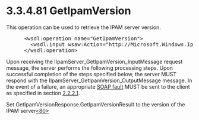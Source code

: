 <html dir="LTR" xmlns:mshelp="http://msdn.microsoft.com/mshelp" xmlns:ddue="http://ddue.schemas.microsoft.com/authoring/2003/5" xmlns:xlink="http://www.w3.org/1999/xlink" xmlns:tool="http://www.microsoft.com/tooltip">
 <body>
 <div id="header">
 <h1 class="heading">3.3.4.81 GetIpamVersion</h1>
 </div>
 <div id="mainSection">
 <div id="mainBody">
 <div id="allHistory" class="saveHistory"></div>
 <div id="sectionSection0" class="section" name="collapseableSection">
 

<p>This operation can be used to retrieve the IPAM server
version.</p>

<dl>
<dd>
<div><pre> &lt;wsdl:operation name=&quot;GetIpamVersion&quot;&gt;
   &lt;wsdl:input wsaw:Action=&quot;http://Microsoft.Windows.Ipam/IIpamServer/GetIpamVersion&quot; message=&quot;ipam:IIpamServer_GetIpamVersion_InputMessage&quot; /&gt;      &lt;wsdl:output wsaw:Action=&quot;http://Microsoft.Windows.Ipam/IIpamServer/GetIpamVersionResponse&quot; message=&quot;ipam:IIpamServer_GetIpamVersion_OutputMessage&quot; /&gt;
 &lt;/wsdl:operation&gt;
</pre></div>
</dd></dl>

<p>Upon receiving the IIpamServer_GetIpamVersion_InputMessage
request message, the server performs the following processing steps. Upon
successful completion of the steps specified below, the server MUST respond
with the IIpamServer_GetIpamVersion_OutputMessage message. In the event of a
failure, an appropriate <a href="21b4a631-8f28-420f-822f-c5f879d5046e.md#gt_ec8728a8-1a75-426f-8767-aa1932c7c19f">SOAP
fault</a> MUST be sent to the client as specified in section <a href="a90ad88d-2468-4ac1-bbb9-8f921d15bbc8.md">2.2.2.1</a>.</p>

<p>Set GetIpamVersionResponse.GetIpamVersionResult to the
version of the IPAM server<a id="Appendix_A_Target_80"></a><a href="3b257e05-6300-4286-a090-0f9949d290bf.md#Appendix_A_80" aria-label="Product behavior note 80">&lt;80&gt;</a></p>


 </div>
 </div>
 </div>
 </body>
</html>
